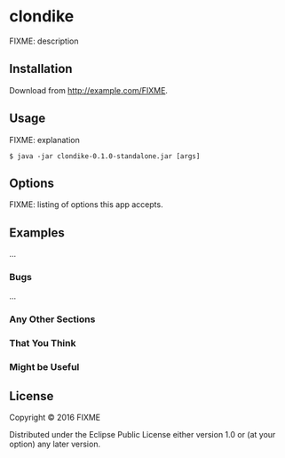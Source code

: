 # clondike

FIXME: description

## Installation

Download from http://example.com/FIXME.

## Usage

FIXME: explanation

    $ java -jar clondike-0.1.0-standalone.jar [args]

## Options

FIXME: listing of options this app accepts.

## Examples

...

### Bugs

...

### Any Other Sections
### That You Think
### Might be Useful

## License

Copyright © 2016 FIXME

Distributed under the Eclipse Public License either version 1.0 or (at
your option) any later version.

